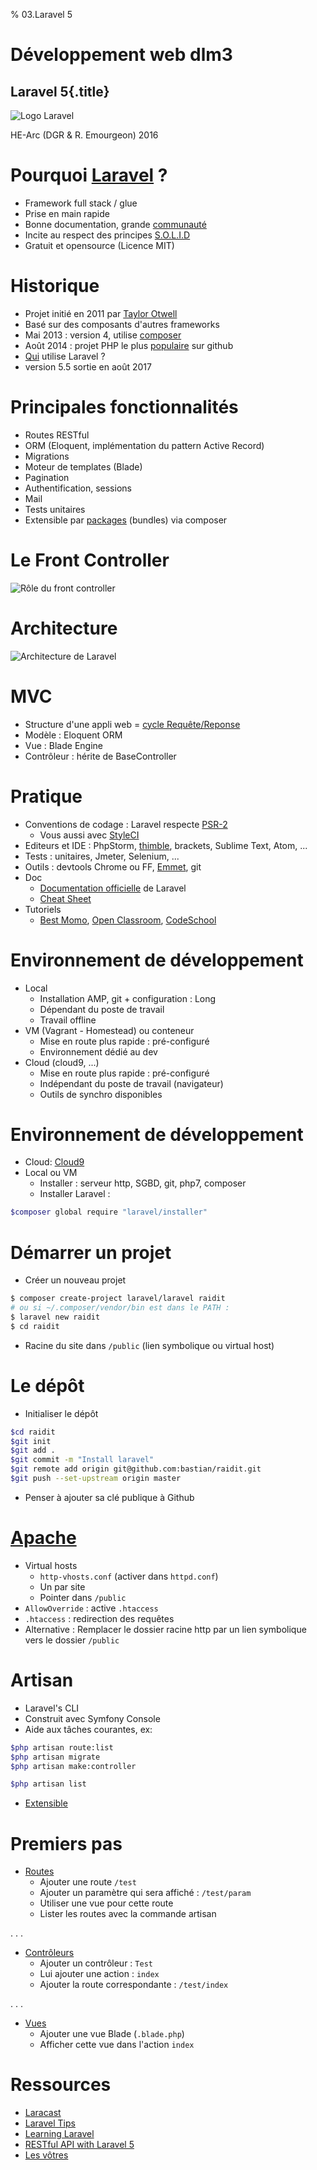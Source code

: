 % 03.Laravel 5

# Développement web dlm3

## Laravel 5{.title}

![Logo Laravel](src/img/laravel-logo-big.png)

<footer>HE-Arc (DGR & R. Emourgeon) 2016</footer>

# Pourquoi [Laravel](https://laravel.com/) ?

* Framework full stack / glue
* Prise en main rapide
* Bonne documentation, grande [communauté](http://laravel.io/forum)
* Incite au respect des principes [S.O.L.I.D](http://fr.wikipedia.org/wiki/SOLID_(informatique))
* Gratuit et opensource (Licence MIT)

# Historique

* Projet initié en 2011 par [Taylor Otwell](http://taylorotwell.com/)
* Basé sur des composants d'autres frameworks
* Mai 2013 : version 4, utilise [composer](https://getcomposer.org/)
* Août 2014 : projet PHP le plus [populaire](https://github.com/search?l=PHP&q=stars%3A%3E0&ref=searchresults&type=Repositories) sur github
* [Qui](http://builtwithlaravel.com/) utilise Laravel ?
* version 5.5 sortie en août 2017

# Principales fonctionnalités

* Routes RESTful
* ORM (Eloquent, implémentation du pattern Active Record)
* Migrations
* Moteur de templates (Blade)
* Pagination
* Authentification, sessions
* Mail
* Tests unitaires
* Extensible par [packages](http://packalyst.com/) (bundles) via composer

# Le Front Controller

![Rôle du front controller](src/img/front-ctrl.jpg "deux")

# Architecture

![Architecture de Laravel](src/img/laravel-architecture.jpg "trois")

# MVC

* Structure d'une appli web = [cycle Requête/Reponse](https://laravel.com/docs/master/lifecycle)
* Modèle : Eloquent ORM
* Vue : Blade Engine
* Contrôleur : hérite de BaseController

# Pratique

* Conventions de codage : Laravel respecte [PSR-2](https://laravel.com/docs/5.1/contributions#coding-style)
    * Vous aussi avec [StyleCI](https://styleci.io/)
* Editeurs et IDE : PhpStorm, [thimble](https://thimble.mozilla.org/fr/), brackets, Sublime Text, Atom, ...
* Tests : unitaires, Jmeter, Selenium, ...
* Outils : devtools Chrome ou FF, [Emmet](http://emmet.io/), git
* Doc
    * [Documentation officielle](https://laravel.com/docs/master) de Laravel
    * [Cheat Sheet](http://cheats.jesse-obrien.ca/)
* Tutoriels
    * [Best Momo](http://laravel.sillo.org/laravel-5/), [Open Classroom](https://openclassrooms.com/courses/decouvrez-le-framework-php-laravel-1), [CodeSchool](https://www.codeschool.com/courses/try-laravel)

# Environnement de développement

* Local
    * Installation AMP, git + configuration : Long
    * Dépendant du poste de travail
    * Travail offline
* VM (Vagrant - Homestead) ou conteneur
    * Mise en route plus rapide : pré-configuré
    * Environnement dédié au dev
* Cloud (cloud9, ...)
    * Mise en route plus rapide : pré-configuré
    * Indépendant du poste de travail (navigateur)
    * Outils de synchro disponibles

# Environnement de développement

* Cloud: [Cloud9](https://community.c9.io/t/laravel-5-3-installation-on-cloud9/9038)
* Local ou VM
    * Installer : serveur http, SGBD, git, php7, composer
    * Installer Laravel :

```bash
$composer global require "laravel/installer"
```

# Démarrer un projet

* Créer un nouveau projet

```bash
$ composer create-project laravel/laravel raidit
# ou si ~/.composer/vendor/bin est dans le PATH :
$ laravel new raidit
$ cd raidit
```

* Racine du site dans ``/public`` (lien symbolique ou virtual host)

# Le dépôt

* Initialiser le dépôt

```bash
$cd raidit
$git init
$git add .
$git commit -m "Install laravel"
$git remote add origin git@github.com:bastian/raidit.git
$git push --set-upstream origin master
```

* Penser à ajouter sa clé publique à Github

# [Apache](https://help.ubuntu.com/lts/serverguide/httpd.html)

* Virtual hosts
    * `http-vhosts.conf` (activer dans `httpd.conf`)
    * Un par site
    * Pointer dans `/public`
* `AllowOverride` : active `.htaccess`
* `.htaccess` : redirection des requêtes
* Alternative : Remplacer le dossier racine http par un lien symbolique vers le dossier `/public`

# Artisan

* Laravel's CLI
* Construit avec Symfony Console
* Aide aux tâches courantes, ex:

```bash
$php artisan route:list
$php artisan migrate
$php artisan make:controller

$php artisan list
```

* [Extensible](https://laravel.com/docs/master/artisan)

# Premiers pas

* [Routes](https://laravel.com/docs/master/routing)
    * Ajouter une route `/test`
    * Ajouter un paramètre qui sera affiché : `/test/param`
    * Utiliser une vue pour cette route
    * Lister les routes avec la commande artisan

. . .

* [Contrôleurs](https://laravel.com/docs/master/controllers)
    * Ajouter un contrôleur : `Test`
    * Lui ajouter une action : `index`
    * Ajouter la route correspondante : `/test/index`

. . .

* [Vues](https://laravel.com/docs/master/views)
    * Ajouter une vue Blade (`.blade.php`)
    * Afficher cette vue dans l'action `index`

# Ressources

* [Laracast](https://laracasts.com/series/laravel-5-fundamentals)
* [Laravel Tips](https://laraveltips.wordpress.com/)
* [Learning Laravel](http://learninglaravel.net/tags/tutorials)
* [RESTful API with Laravel 5](http://www.tutorials.kode-blog.com/laravel-5-rest-api)
* [Les vôtres](https://projets-labinfo.he-arc.ch/projects/webdev/wiki/Ressources_devweb)



<style type="text/css">
    section.title, section#sources, h1.title {display:none;}
    section#premiers-pas ul li ul li,
    section#pratique ul li  ul li{
    font-size: 70%;  
    }
</style>

